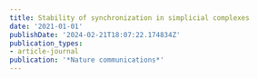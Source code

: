 ```yaml
---
title: Stability of synchronization in simplicial complexes
date: '2021-01-01'
publishDate: '2024-02-21T18:07:22.174834Z'
publication_types:
- article-journal
publication: '*Nature communications*'
---
```

